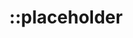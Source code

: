 ---
title: "::placeholder"
category: css
keywords: pseudo-element
last_test_date: "2020-05-21"
test_url: "/tests/css-pseudo-elements.html"
test_results_url: "https://app.emailonacid.com/app/acidtest/qXO9EwD1KSCSCrmUEccVDxVOl3Cyc4LPAbb83ElW2OFge/list"
stats: {
    apple-mail: {
        macos: {
            "13":"y"
        },
        ios: {
            "13":"y"
        }
    },
    gmail: {
        desktop-webmail: {
            "2020-05":"n"
        },
        ios: {
            "2020-05":"n"
        },
        android: {
            "2020-05":"n"
        },
        mobile-webmail: {
            "2020-05":"n"
        }
    },
    orange: {
        desktop-webmail: {
            "2020-05":"n",
            "2021-03":"n #2"
        },
        ios: {
            "2020-05":"n"
        },
        android: {
            "2020-05":"n"
        }
    },
    outlook: {
        windows: {
            "2003":"n",
            "2007":"n",
            "2010":"n",
            "2013":"n",
            "2016":"n",
            "2019":"n"
        },
        windows-10-mail: {
            "2020-05":"n"
        },
        macos: {
            "2011":"y",
            "2016":"y",
            "2019":"a #1"
        },
        outlook-com: {
            "2020-05":"n"
        },
        ios: {
            "2.51.1":"y",
            "4.38.0":"n"
        },
        android: {
            "2020-05":"n"
        }
    },
    samsung-email: {
        android: {
            "6.0":"y"
        }
    },
    sfr: {
        desktop-webmail: {
            "2020-05":"n"
        },
        ios: {
            "2020-05":"n"
        },
        android: {
            "2020-05":"n"
        }
    },
    thunderbird: {
        macos: {
            "68.8":"y"
        }
    },
    aol: {
        desktop-webmail: {
            "2020-05":"y"
        },
        ios: {
            "2020-05":"y"
        },
        android: {
            "2020-05":"y"
        }
    },
    yahoo: {
        desktop-webmail: {
            "2020-05":"y"
        },
        ios: {
            "2020-05":"y"
        },
        android: {
            "2020-05":"y"
        }
    },
    protonmail: {
        desktop-webmail: {
            "2020-05":"n"
        },
        ios: {
            "2020-05":"n"
        },
        android: {
            "2020-05":"n"
        }
    },
    hey: {
        desktop-webmail: {
            "2020-06":"n"
        }
    },
    mail-ru: {
        desktop-webmail: {
            "2020-10":"n"
        }
    },
    fastmail: {
        desktop-webmail: {
            "2021-07": "y"
        }
    },
    laposte: {
        desktop-webmail: {
            "2021-08": "n #2"
        }
    }
}
notes_by_num: {
    "1": "Not supported with non Outlook accounts.",
    "2": "The pseudo-element is supported but `<input>` elements are not."
}
links: {
    "Can I use: ::placeholder":"https://caniuse.com/#feat=css-placeholder",
    "MDN: ::placeholder":"https://developer.mozilla.org/en-US/docs/Web/CSS/::placeholder"
}
---